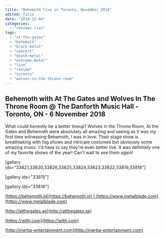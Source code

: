 ```yaml
---
title: "Behemoth live in Toronto, November 2018"
edited: false
date: "2018-12-04"
categories:
  - "reviews-live"
tags:
  - "at-the-gates"
  - "behemoth"
  - "black-metal"
  - "concert"
  - "death-metal"
  - "extreme-metal"
  - "live"
  - "review"
  - "toronto"
  - "wolves-in-the-throne-room"
---
```


## Behemoth with At The Gates and Wolves In The Throne Room @ The Danforth Music Hall - Toronto, ON - 6 November 2018

What could honestly be a better lineup? Wolves in the Throne Room, At the Gates and Behemoth were absolutely all amazing and seeing as it was my first time witnessing Behemoth, I was in love. Their stage show is breathtaking with fog shows and intricate costumes but obviously some amazing music. I'd have to say they're even better live. It was definitely one of my favorite shows of the year! Can't wait to see them again!

\[gallery ids="33821,33820,33826,33825,33824,33823,33822,33819,33818"\]

\[gallery ids="33815"\]

\[gallery ids="33816"\]

[https://behemoth.pl](https://behemoth.pl) | [https://www.metalblade.com](https://www.metalblade.com)

[http://atthegates.se](http://atthegates.se)

[https://wittr.com](https://wittr.com)

[http://inertia-entertainment.com](http://inertia-entertainment.com)
